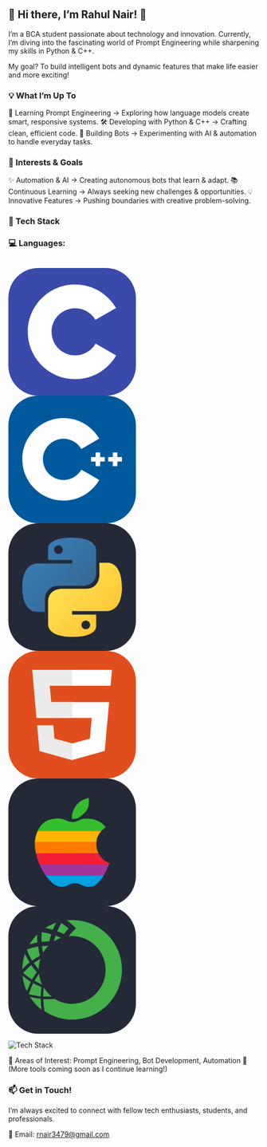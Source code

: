 <h2>🚀 Hi there, I’m Rahul Nair! 👋</h3>

I’m a BCA student passionate about technology and innovation. Currently, I’m diving into the fascinating world of Prompt Engineering while sharpening my skills in Python & C++.

My goal? To build intelligent bots and dynamic features that make life easier and more exciting!

<h3>💡 What I’m Up To</h3>

🎯 Learning Prompt Engineering → Exploring how language models create smart, responsive systems.
🛠 Developing with Python & C++ → Crafting clean, efficient code.
🤖 Building Bots → Experimenting with AI & automation to handle everyday tasks.

<h3>🚀 Interests & Goals</h3>

✨ Automation & AI → Creating autonomous bots that learn & adapt.
📚 Continuous Learning → Always seeking new challenges & opportunities.
💡 Innovative Features → Pushing boundaries with creative problem-solving.

<h3>🔧 Tech Stack</h3>

<h3>💻 Languages:</h3><br>
<svg width="256" height="256" viewBox="0 0 256 256" fill="none" xmlns="http://www.w3.org/2000/svg">
<rect width="256" height="256" rx="60" fill="#394AAB"/>
<path d="M134.001 33C169.144 33 199.828 52.0863 216.262 80.4561L216.102 80.183L174.753 103.991C166.607 90.1977 151.672 80.8892 134.54 80.6975L134.001 80.6945C107.875 80.6945 86.6945 101.874 86.6945 127.999C86.6945 136.543 88.9723 144.552 92.9335 151.469C101.088 165.704 116.416 175.306 134.001 175.306C151.693 175.306 167.109 165.582 175.222 151.195L175.025 151.54L216.311 175.458C200.057 203.588 169.794 222.615 135.059 222.994L134.001 223C98.746 223 67.9753 203.796 51.582 175.276C43.5791 161.353 39 145.212 39 127.999C39 75.5334 81.5323 33 134.001 33Z" fill="white"/>
</svg>
<svg xmlns="http://www.w3.org/2000/svg" width="256" height="256" fill="none" viewBox="0 0 256 256"><rect width="256" height="256" fill="#00599C" rx="60"/><path fill="#fff" d="M110.759 210.517C65.1254 210.517 28 173.392 28 127.759C28 82.1254 65.1254 45 110.759 45C140.204 45 167.667 60.8458 182.427 86.3533L146.611 107.079C139.224 94.3111 125.485 86.3793 110.759 86.3793C87.9416 86.3793 69.3793 104.942 69.3793 127.759C69.3793 150.575 87.9416 169.138 110.759 169.138C125.486 169.138 139.225 161.206 146.613 148.436L182.429 169.161C167.669 194.671 140.206 210.517 110.759 210.517Z"/><path fill="#fff" d="M193.517 123.161H184.321V113.965H175.127V123.161H165.931V132.356H175.127V141.552H184.321V132.356H193.517V123.161Z"/><path fill="#fff" d="M228 123.161H218.804V113.965H209.61V123.161H200.414V132.356H209.61V141.552H218.804V132.356H228V123.161Z"/></svg>
<svg xmlns="http://www.w3.org/2000/svg" width="256" height="256" fill="none" viewBox="0 0 256 256"><rect width="256" height="256" fill="#242938" rx="60"/><path fill="url(#paint0_linear_2_47)" d="M127.279 29C76.5066 29 79.6772 51.018 79.6772 51.018L79.7338 73.8284H128.185V80.6772H60.4893C60.4893 80.6772 28 76.9926 28 128.222C28 179.452 56.3573 177.636 56.3573 177.636H73.2812V153.863C73.2812 153.863 72.369 125.506 101.186 125.506H149.24C149.24 125.506 176.239 125.942 176.239 99.4123V55.5461C176.239 55.5461 180.338 29 127.279 29ZM100.563 44.339C105.384 44.339 109.28 48.2351 109.28 53.0556C109.28 57.8761 105.384 61.7723 100.563 61.7723C95.7426 61.7723 91.8465 57.8761 91.8465 53.0556C91.8465 48.2351 95.7426 44.339 100.563 44.339Z"/><path fill="url(#paint1_linear_2_47)" d="M128.721 227.958C179.493 227.958 176.323 205.941 176.323 205.941L176.266 183.13H127.815V176.281H195.511C195.511 176.281 228 179.966 228 128.736C228 77.5062 199.643 79.323 199.643 79.323H182.719V103.096C182.719 103.096 183.631 131.453 154.814 131.453H106.76C106.76 131.453 79.7607 131.016 79.7607 157.546V201.412C79.7607 201.412 75.6615 227.958 128.721 227.958ZM155.437 212.619C150.616 212.619 146.72 208.723 146.72 203.903C146.72 199.082 150.616 195.186 155.437 195.186C160.257 195.186 164.154 199.082 164.154 203.903C164.154 208.723 160.257 212.619 155.437 212.619Z"/><defs><linearGradient id="paint0_linear_2_47" x1="47.22" x2="146.333" y1="46.896" y2="145.02" gradientUnits="userSpaceOnUse"><stop stop-color="#387EB8"/><stop offset="1" stop-color="#366994"/></linearGradient><linearGradient id="paint1_linear_2_47" x1="108.056" x2="214.492" y1="109.905" y2="210.522" gradientUnits="userSpaceOnUse"><stop stop-color="#FFE052"/><stop offset="1" stop-color="#FFC331"/></linearGradient></defs></svg><br>
<svg xmlns="http://www.w3.org/2000/svg" width="256" height="256" fill="none" viewBox="0 0 256 256"><rect width="256" height="256" fill="#E14E1D" rx="60"/><path fill="#fff" d="M48 38L56.6098 134.593H167.32L163.605 176.023L127.959 185.661L92.38 176.037L90.0012 149.435H57.9389L62.5236 200.716L127.951 218.888L193.461 200.716L202.244 102.655H85.8241L82.901 69.9448H205.041H205.139L208 38H48Z"/><path fill="#EBEBEB" d="M128 38H48L56.6098 134.593H128V102.655H85.8241L82.901 69.9448H128V38Z"/><path fill="#EBEBEB" d="M128 185.647L127.959 185.661L92.38 176.037L90.0012 149.435H57.9388L62.5236 200.716L127.951 218.888L128 218.874V185.647Z"/></svg>
<svg width="256" height="256" viewBox="0 0 256 256" fill="none" xmlns="http://www.w3.org/2000/svg">
<g clip-path="url(#clip0_33_740)">
<path d="M196 0H60C26.8629 0 0 26.8629 0 60V196C0 229.137 26.8629 256 60 256H196C229.137 256 256 229.137 256 196V60C256 26.8629 229.137 0 196 0Z" fill="#242938"/>
<path fill-rule="evenodd" clip-rule="evenodd" d="M191.072 195.009C187.802 200.396 184.532 204.435 180.588 208.185C176.164 212.129 174.914 215.591 164.718 216.939C157.505 218.286 151.253 215.591 148.848 214.534C141.634 211.167 137.882 210.11 133.555 210.11C129.323 210.11 125.764 211.168 118.646 214.438C116.434 215.591 110.471 218.189 103.161 216.843C95.6587 215.496 91.8113 212.611 89.022 210.206C83.251 205.109 78.9228 200.299 74.9792 194.721L191.072 195.009Z" fill="#00A0E2"/>
<path fill-rule="evenodd" clip-rule="evenodd" d="M58.7255 105.27C62.0919 97.6719 66.5163 92.5741 70.9407 89.0154C82.1942 79.7818 100.565 79.2047 109.029 81.4169C115.955 83.1482 120.86 87.3802 128.651 87.3802C136.826 87.3802 141.538 83.2444 147.984 81.4169C156.448 79.3009 174.915 79.9741 186.938 89.2077C190.497 91.9009 193.765 95.5558 195.593 97.5757C191.266 100.75 188.668 103.058 186.552 105.27H58.7255Z" fill="#34BE2D"/>
<path fill-rule="evenodd" clip-rule="evenodd" d="M186.553 105.27C184.533 107.482 183.091 109.599 181.455 112.58C179.533 116.043 177.223 120.756 176.646 127.873H53.0508C53.147 126.719 53.2431 125.469 53.4355 124.218C54.5897 116.62 56.4172 110.368 58.7256 105.27H186.553Z" fill="#FFB400"/>
<path fill-rule="evenodd" clip-rule="evenodd" d="M176.646 127.873C176.55 130.052 176.55 132.235 176.646 134.414C176.935 139.704 178.762 145.571 181.167 150.284L55.4553 149.995C53.724 142.397 52.7622 134.606 53.0507 127.873H176.646Z" fill="#FF7A00"/>
<path fill-rule="evenodd" clip-rule="evenodd" d="M181.166 150.284C182.15 152.325 183.342 154.259 184.724 156.055C192.996 166.635 196.555 166.635 202.999 169.906C202.52 171.058 202.135 172.118 201.653 173.08L62.7653 172.791C60.0721 166.924 57.2828 158.652 55.4553 149.996L181.166 150.284Z" fill="#F41E34"/>
<path fill-rule="evenodd" clip-rule="evenodd" d="M201.653 173.08C197.614 182.506 194.343 189.429 191.072 195.009L74.9805 194.721C71.1332 189.046 67.6706 182.793 63.7271 175.002C63.4385 174.329 63.0538 173.559 62.7653 172.791L201.653 173.08Z" fill="#A2359C"/>
<path fill-rule="evenodd" clip-rule="evenodd" d="M161.352 52.658C160.679 57.4672 158.274 63.6229 154.427 67.5664C150.289 71.9909 143.846 76.8 139.998 79.2046C137.882 80.5512 132.399 80.7435 127.88 81.2245C127.303 77.1848 127.207 73.7222 128.457 69.971C130.092 65.5466 132.21 59.1985 135.575 54.7741C139.711 49.2916 144.424 45.5405 147.021 44.1939C150.484 42.4626 156.255 39.8656 161.256 39C161.449 43.4244 162.123 48.426 161.352 52.658Z" fill="#34BE2D"/>
</g>
<defs>
<clipPath id="clip0_33_740">
<rect width="256" height="256" fill="white"/>
</clipPath>
</defs>
</svg>
<svg width="256" height="256" viewBox="0 0 256 256" fill="none" xmlns="http://www.w3.org/2000/svg">
<rect width="256" height="256" rx="60" fill="#242938"/>
<path fill-rule="evenodd" clip-rule="evenodd" d="M128.217 28C124.394 28 120.571 28.2931 116.977 28.5862C122.325 32.222 127.366 36.2879 132.053 40.7437L135.876 44.2992L132.053 48.1223C128.68 51.2594 125.522 54.6184 122.597 58.177V58.4701C122.072 59.0326 121.578 59.624 121.119 60.2415C123.477 59.9976 125.847 59.8997 128.217 59.9484C146.089 60.1931 163.146 67.4644 175.697 80.1891C188.25 92.9138 195.286 110.069 195.286 127.942C195.286 145.816 188.25 162.97 175.697 175.696C163.146 188.42 146.089 195.691 128.217 195.936C115.678 196.009 103.375 192.522 92.7386 185.881C87.6368 186.471 82.5055 186.769 77.3698 186.773C74.9996 186.824 72.6286 186.722 70.2715 186.467C70.5453 194.48 71.2386 202.473 72.3488 210.413C88.7999 221.666 108.285 227.649 128.217 227.566C141.321 227.566 154.296 224.985 166.402 219.97C178.509 214.956 189.509 207.606 198.774 198.34C208.04 189.074 215.39 178.074 220.404 165.968C225.419 153.862 228 140.886 228 127.783C228 114.679 225.419 101.704 220.404 89.5977C215.39 77.4915 208.04 66.4915 198.774 57.2258C189.509 47.96 178.509 40.6101 166.402 35.5955C154.296 30.581 141.321 28 128.217 28ZM74.1191 43.9627C80.9446 39.5324 88.2891 35.9586 95.9871 33.3217C93.4723 37.9293 91.1967 42.6635 89.1694 47.5055C84.2228 46.044 79.1982 44.8612 74.1191 43.9627ZM68.5092 80.2438C72.4996 79.9774 76.2913 79.7244 80.3256 79.7244C76.1448 83.7231 72.5611 88.3025 69.6846 93.3219C68.6107 89.0455 67.8189 84.7034 67.3143 80.3233L68.5092 80.2438ZM64.9568 180.54V181.126L64.0647 180.858C56.4582 180.216 48.9332 178.829 41.5976 176.717L41.0114 176.424L41.3045 175.825C43.5735 168.753 46.3372 161.85 49.5752 155.167L49.8811 154.568L50.4672 154.861C55.4405 157.701 60.5717 160.254 65.8361 162.507L66.4351 162.801V163.387C65.488 169.056 64.9937 174.792 64.9568 180.54ZM64.9565 186.438V185.851H64.3576C57.8892 185.178 51.4703 184.093 45.1401 182.602L43.3688 182.308L44.2608 183.787C50.0508 192.488 57.1277 200.262 65.2496 206.84L66.4348 208.025V205.948C65.5317 199.482 65.038 192.965 64.9565 186.438ZM121.118 44.8437C119.054 46.9209 116.976 49.2784 114.912 51.6488C114.657 51.9418 113.141 53.7132 111.356 56.0963C107.225 54.1327 102.99 52.4424 98.793 50.7671L98.0646 50.4764C100.399 44.753 103.164 39.2149 106.335 33.9096C111.452 37.2922 116.386 40.9419 121.118 44.8437ZM47.2177 108.706L47.5108 109.292L48.0971 109C52.7506 105.675 57.5881 102.616 62.5866 99.8368L63.1728 99.5434V98.9447C61.6406 93.2306 60.5541 87.4062 59.9231 81.5241V80.9251H59.3369C51.9832 82.2664 44.76 84.245 37.7492 86.8382L37.163 87.1313L37.4561 87.7303C39.7948 95.113 43.0758 102.163 47.2177 108.706ZM45.4458 118.751L46.032 118.165L46.3888 119.006C49.6031 123.521 53.0574 127.86 56.7367 132.004L57.0298 132.298L56.7367 132.896C53.4928 137.246 50.5139 141.786 47.8161 146.494L47.523 147.08L46.9368 146.787C41.168 142.989 35.6356 138.844 30.3701 134.375L29.7711 133.776L30.3701 133.24C35.0214 128.036 40.0612 123.192 45.4458 118.751ZM85.347 181.426H87.1183L85.6401 180.24C80.2795 175.914 75.6831 170.719 72.0426 164.872V164.578L70.8701 163.98V164.872C70.1661 170.068 69.7704 175.302 69.6849 180.546V181.132H70.2711C71.4563 181.132 72.6383 181.206 73.8203 181.279C75.0023 181.353 76.1842 181.426 77.3694 181.426H85.347ZM86.2388 56.3838C84.5482 61.1196 83.1648 65.9595 82.097 70.8734C76.9618 70.8568 71.83 71.1419 66.7282 71.7272C66.3885 65.2244 66.4864 58.7062 67.0213 52.2166C73.5168 53.1535 79.9385 54.546 86.2388 56.3838ZM91.5527 70.5573C95.9752 67.8824 100.628 65.6092 105.456 63.7649C102.013 62.0385 98.4531 60.5566 94.8024 59.3301C93.6299 62.8728 92.4448 66.7214 91.5527 70.5573ZM44.5669 151.617H45.1403L44.8599 152.79C42.1945 158.179 39.8249 163.71 37.7617 169.357L37.1755 170.835L36.5893 169.357C32.4989 160.568 29.8031 151.195 28.599 141.576L28.3059 139.791L29.7842 140.976C34.5161 144.787 39.4509 148.34 44.5669 151.617ZM57.8585 56.9694C51.9156 62.8914 46.7511 69.5462 42.4896 76.7731C47.4731 75.3059 52.7578 74.1399 58.0324 72.9763L58.1516 72.95C57.8585 67.6104 57.8585 62.2962 57.8585 56.9694ZM60.8149 125.256V127.027L59.9738 125.536C57.7314 123.072 55.665 120.262 53.6354 117.503C52.9893 116.625 52.3463 115.751 51.7032 114.895L50.8111 114.297L51.4101 114.003C55.0802 111.446 58.7502 109.172 62.4203 106.897L62.8794 106.612L64.3576 105.733L63.7714 107.517C62.0232 113.277 61.0295 119.24 60.8149 125.256ZM61.6945 137.382L61.4014 135.61L60.5221 137.089C57.8587 140.912 55.1953 145.066 52.8759 149.208L52.57 149.794L53.169 150.087C57.1838 152.392 61.4878 154.408 65.7998 156.427L66.1675 156.6L67.6458 157.186L67.0596 155.708C64.385 149.894 62.5774 143.72 61.6945 137.382ZM42.7827 113.085L42.1837 113.379C37.3555 116.984 32.9898 121.169 29.1852 125.842L28 127.027V125.256C28.2237 115.715 29.8159 106.256 32.7279 97.1686L33.3269 95.3971L33.9131 96.8752C36.4792 102.235 39.3425 107.446 42.4896 112.487L42.7827 113.085Z" fill="#43B049"/>
</svg>
<p align="left">
  <img src="https://skillicons.dev/icons?i=cpp,python,mysql,javascript,c,apple,figma,html,cpp,cs,anaconda,github,mongodb,vscode&perline=6" alt="Tech Stack" />
</p>


🤖 Areas of Interest: Prompt Engineering, Bot Development, Automation
🚀 (More tools coming soon as I continue learning!)

<h3>📫 Get in Touch!</h3>

I’m always excited to connect with fellow tech enthusiasts, students, and professionals.

📧 Email: rnair3479@gmail.com
